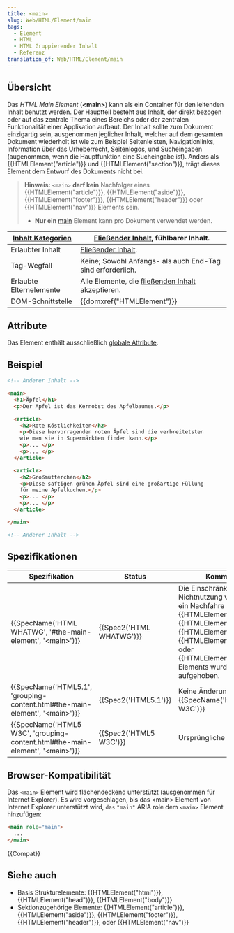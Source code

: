 ```yaml
---
title: <main>
slug: Web/HTML/Element/main
tags:
  - Element
  - HTML
  - HTML Gruppierender Inhalt
  - Referenz
translation_of: Web/HTML/Element/main
---
```

## Übersicht

Das _HTML Main Element_ (**\<main>**) kann als ein Container für den leitenden Inhalt benutzt werden. Der Hauptteil besteht aus Inhalt, der direkt bezogen oder auf das zentrale Thema eines Bereichs oder der zentralen Funktionalität einer Applikation aufbaut. Der Inhalt sollte zum Dokument einzigartig sein, ausgenommen jeglicher Inhalt, welcher auf dem gesamten Dokument wiederholt ist wie zum Beispiel Seitenleisten, Navigationlinks, Information über das Urheberrecht, Seitenlogos, und Sucheingaben (augenommen, wenn die Hauptfunktion eine Sucheingabe ist). Anders als {{HTMLElement("article")}} und {{HTMLElement("section")}}, trägt dieses Element dem Entwurf des Dokuments nicht bei.

> **Hinweis:** `<main>` **darf kein** Nachfolger eines {{HTMLElement("article")}}, {{HTMLElement("aside")}}, {{HTMLElement("footer")}}, {{HTMLElement("header")}} oder {{HTMLElement("nav")}} Elements sein.
>
> - **Nur ein** [main](http://www.w3.org/TR/html51/semantics.html#the-main-element) Element kann pro Dokument verwendet werden.

| [Inhalt Kategorien](/de/docs/Web/HTML/Content_categories "HTML/Content_categories") | [Fließender Inhalt](/de/docs/Web/HTML/Content_categories#Flow_content "HTML/Content_categories#Flow_content"), fühlbarer Inhalt.              |
| ----------------------------------------------------------------------------------- | --------------------------------------------------------------------------------------------------------------------------------------------- |
| Erlaubter Inhalt                                                                    | [Fließender Inhalt](/de/docs/Web/HTML/Content_categories#Flow_content "HTML/Content_categories#Flow_content").                                |
| Tag-Wegfall                                                                         | Keine; Sowohl Anfangs- als auch End-Tag sind erforderlich.                                                                                    |
| Erlaubte Elternelemente                                                             | Alle Elemente, die [fließenden Inhalt](/de/docs/Web/HTML/Content_categories#Flow_content "HTML/Content_categories#Flow_content") akzeptieren. |
| DOM-Schnittstelle                                                                   | {{domxref("HTMLElement")}}                                                                                                          |

## Attribute

Das Element enthält ausschließlich [globale Attribute](/de/docs/Web/HTML/Globale_Attribute).

## Beispiel

```html
<!-- Anderer Inhalt -->

<main>
  <h1>Äpfel</h1>
  <p>Der Apfel ist das Kernobst des Apfelbaumes.</p>

  <article>
    <h2>Rote Köstlichkeiten</h2>
    <p>Diese hervorragenden roten Äpfel sind die verbreitetsten
    wie man sie in Supermärkten finden kann.</p>
    <p>... </p>
    <p>... </p>
  </article>

  <article>
    <h2>Großmütterchen</h2>
    <p>Diese saftigen grünen Äpfel sind eine großartige Füllung
    für meine Apfelkuchen.</p>
    <p>... </p>
    <p>... </p>
  </article>

</main>

<!-- Anderer Inhalt -->
```

## Spezifikationen

| Spezifikation                                                                                                    | Status                           | Kommentar                                                                                                                                                                                                                                                                        |
| ---------------------------------------------------------------------------------------------------------------- | -------------------------------- | -------------------------------------------------------------------------------------------------------------------------------------------------------------------------------------------------------------------------------------------------------------------------------- |
| {{SpecName('HTML WHATWG', '#the-main-element', '&lt;main&gt;')}}                             | {{Spec2('HTML WHATWG')}} | Die Einschränkung der Nichtnutzung von `<main>` als ein Nachfahre eines {{HTMLElement("article")}}, {{HTMLElement("aside")}}, {{HTMLElement("footer")}}, {{HTMLElement("header")}}, oder {{HTMLElement("nav")}} Elements wurde aufgehoben. |
| {{SpecName('HTML5.1', 'grouping-content.html#the-main-element', '&lt;main&gt;')}}     | {{Spec2('HTML5.1')}}     | Keine Änderung von {{SpecName('HTML5 W3C')}}                                                                                                                                                                                                                              |
| {{SpecName('HTML5 W3C', 'grouping-content.html#the-main-element', '&lt;main&gt;')}} | {{Spec2('HTML5 W3C')}}     | Ursprüngliche Definition.                                                                                                                                                                                                                                                        |

## Browser-Kompatibilität

Das `<main>` Element wird flächendeckend unterstützt (ausgenommen für Internet Explorer). Es wird vorgeschlagen, bis das \<main> Element von Internet Explorer unterstützt wird, `das` `"main"` ARIA role dem `<main>` Element hinzufügen:

```html
<main role="main">
  ...
</main>
```

{{Compat}}

##

## Siehe auch

- Basis Strukturelemente: {{HTMLElement("html")}}, {{HTMLElement("head")}}, {{HTMLElement("body")}}
- Sektionzugehörige Elemente: {{HTMLElement("article")}}, {{HTMLElement("aside")}}, {{HTMLElement("footer")}}, {{HTMLElement("header")}}, oder {{HTMLElement("nav")}}
